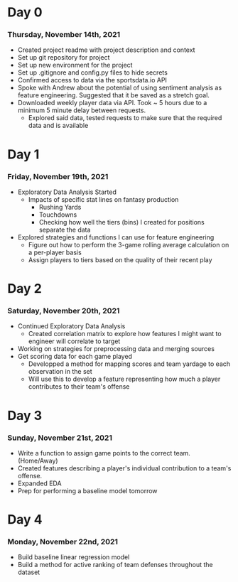 # Day 0
### Thursday, November 14th, 2021

* Created project readme with project description and context
* Set up git repository for project
* Set up new environment for the project
* Set up .gitignore and config.py files to hide secrets
* Confirmed access to data via the sportsdata.io API
* Spoke with Andrew about the potential of using sentiment analysis as feature engineering.  Suggested that it be saved as a stretch goal.
* Downloaded weekly player data via API.  Took ~ 5 hours due to a minimum 5 minute delay between requests.
    * Explored said data, tested requests to make sure that the required data and is available
    
# Day 1
### Friday, November 19th, 2021

* Exploratory Data Analysis Started
    * Impacts of specific stat lines on fantasy production
        * Rushing Yards
        * Touchdowns
        * Checking how well the tiers (bins) I created for positions separate the data
* Explored strategies and functions I can use for feature engineering
    * Figure out how to perform the 3-game rolling average calculation on a per-player basis
    * Assign players to tiers based on the quality of their recent play
        
# Day 2
### Saturday, November 20th, 2021

* Continued Exploratory Data Analysis
    * Created correlation matrix to explore how features I might want to engineer will correlate to target
* Working on strategies for preprocessing data and merging sources
* Get scoring data for each game played
    * Developped a method for mapping scores and team yardage to each observation in the set
    * Will use this to develop a feature representing how much a player contributes to their team's offense
    
 # Day 3
 ### Sunday, November 21st, 2021
 
 * Write a function to assign game points to the correct team.  (Home/Away)
 * Created features describing a player's individual contribution to a team's offense.
 * Expanded EDA
 * Prep for performing a baseline model tomorrow
 
 # Day 4
 ### Monday, November 22nd, 2021
 
 * Build baseline linear regression model
 * Build a method for active ranking of team defenses throughout the dataset